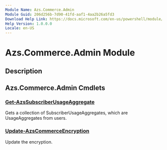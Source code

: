 ```yaml
---
Module Name: Azs.Commerce.Admin
Module Guid: 206d256b-7d90-41fd-aaf1-4aa2b26a5fd3
Download Help Link: https://docs.microsoft.com/en-us/powershell/module/azs.commerce.admin
Help Version: 1.0.0.0
Locale: en-US
---
```


# Azs.Commerce.Admin Module
## Description


## Azs.Commerce.Admin Cmdlets
### [Get-AzsSubscriberUsageAggregate](Get-AzsSubscriberUsageAggregate.md)
Gets a collection of SubscriberUsageAggregates, which are UsageAggregates from users.

### [Update-AzsCommerceEncryption](Update-AzsCommerceEncryption.md)
Update the encryption.

